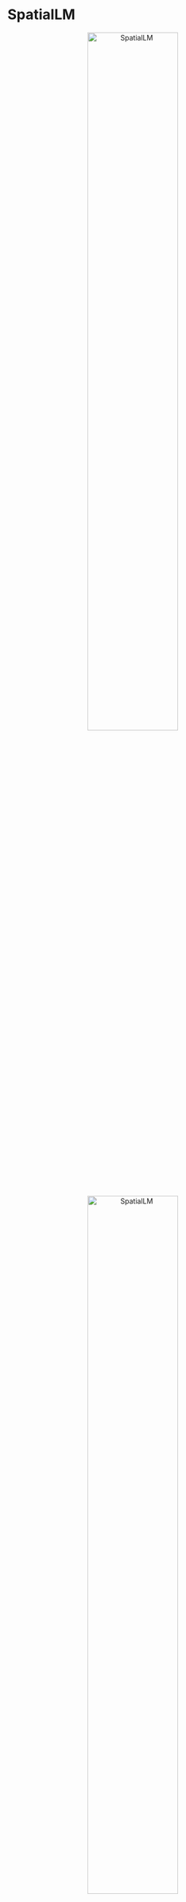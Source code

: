 # SpatialLM

<!-- markdownlint-disable first-line-h1 -->
<!-- markdownlint-disable html -->
<!-- markdownlint-disable no-duplicate-header -->

<div align="center">
  <img src="figures/logo_light.png#gh-light-mode-only" width="60%" alt="SpatialLM" />
  <img src="figures/logo_dark.png#gh-dark-mode-only" width="60%" alt="SpatialLM" />
</div>
<hr style="margin-top: 0; margin-bottom: 8px;">
<div align="center" style="margin-top: 0; padding-top: 0; line-height: 1;">
    <a href="https://manycore-research.github.io/SpatialLM" target="_blank" style="margin: 2px;"><img alt="Project"
    src="https://img.shields.io/badge/🌐%20Website-SpatialLM-ffc107?color=42a5f5&logoColor=white" style="display: inline-block; vertical-align: middle;"/></a>
    <a href="https://github.com/manycore-research/SpatialLM" target="_blank" style="margin: 2px;"><img alt="GitHub"
    src="https://img.shields.io/badge/GitHub-SpatialLM-24292e?logo=github&logoColor=white" style="display: inline-block; vertical-align: middle;"/></a>
</div>
<div align="center" style="line-height: 1;">
    <a href="https://huggingface.co/manycore-research/SpatialLM-Llama-1B" target="_blank" style="margin: 2px;"><img alt="Hugging Face"
    src="https://img.shields.io/badge/%F0%9F%A4%97%20Hugging%20Face-SpatialLM%201B-ffc107?color=ffc107&logoColor=white" style="display: inline-block; vertical-align: middle;"/></a>
    <a href="https://huggingface.co/datasets/manycore-research/SpatialLM-Testset" target="_blank" style="margin: 2px;"><img alt="Dataset"
    src="https://img.shields.io/badge/%F0%9F%A4%97%20Dataset-SpatialLM-ffc107?color=ffc107&logoColor=white" style="display: inline-block; vertical-align: middle;"/></a>
</div>

## Read first
__This is a forked Windows Installation Tutorial and the main codes will not be updated__
This forked GitHub project is intented for folks who have little to know command-line knowledge and want to install SpatialLM and run inference on their own datasets. 

The section below is from the original GitHub page. Jump down to [Installation](#installation) to get started. <br>
<br>
<br>

## Introduction

SpatialLM is a 3D large language model designed to process 3D point cloud data and generate structured 3D scene understanding outputs. These outputs include architectural elements like walls, doors, windows, and oriented object bounding boxes with their semantic categories. Unlike previous methods that require specialized equipment for data collection, SpatialLM can handle point clouds from diverse sources such as monocular video sequences, RGBD images, and LiDAR sensors. This multimodal architecture effectively bridges the gap between unstructured 3D geometric data and structured 3D representations, offering high-level semantic understanding. It enhances spatial reasoning capabilities for applications in embodied robotics, autonomous navigation, and other complex 3D scene analysis tasks.

<div align="center">
  <video src="https://github.com/user-attachments/assets/c0218d6a-f676-41f8-ae76-bba228866306" poster="figures/cover.png"> </video>
  <p><i>SpatialLM reconstructs 3D layout from a monocular RGB video with MASt3R-SLAM. Results aligned to video with GT cameras for visualization.</i></p>
</div>

## SpatialLM Models

<div align="center">

|      **Model**      | **Download**                                                                   |
| :-----------------: | ------------------------------------------------------------------------------ |
| SpatialLM-Llama-1B  | [🤗 HuggingFace](https://huggingface.co/manycore-research/SpatialLM-Llama-1B)  |
| SpatialLM-Qwen-0.5B | [🤗 HuggingFace](https://huggingface.co/manycore-research/SpatialLM-Qwen-0.5B) |

</div>

## Installation

Tested with the following environment:

- Python 3.11
- Pytorch 2.4.1
- CUDA Version 12.4

**Notes on Windows Usage:** Due to torchsparse in the install directions, this project will almost certainly run into issues with installation. However, running the project via WSL2 works without issue. If you are new to WSL2, it's basically installing Linux onto your system and you are able to access it via command prompt.

### Setting up WSL2

To install WSL2, I found this video to always work for me: [Install WSL2 on Windows 11 with NVIDIA CUDA 11.8](https://www.youtube.com/watch?v=1HzYU2_t3yc). Please note that this video is for CUDA Toolkit 11.8. You will need to download and install 12.4 or higher. Just watch out when he is writing 11.8 to the linux path that you type in 12.4 (or whatever version you are installing).

### Installing SpatialLM

```bash
# clone the repository
git clone https://github.com/manycore-research/SpatialLM.git
cd SpatialLM

# create a conda environment with cuda 12.4
conda create -n spatiallm python=3.11
conda activate spatiallm
conda install -y -c nvidia/label/cuda-12.4.0 cuda-toolkit
conda install -y -c conda-forge sparsehash

# Install dependencies with poetry
pip install poetry && poetry config virtualenvs.create false --local
poetry install
poe install-torchsparse # Building wheel for torchsparse will take a while
```

## Inference

In the current version of SpatialLM, input point clouds are considered axis-aligned where the z-axis is the up axis. This orientation is crucial for maintaining consistency in spatial understanding and scene interpretation across different datasets and applications.
Example preprocessed point clouds, reconstructed from RGB videos using [MASt3R-SLAM](https://github.com/rmurai0610/MASt3R-SLAM), are available in [SpatialLM-Testset](#spatiallm-testset).

Download an example point cloud:

```bash
huggingface-cli download manycore-research/SpatialLM-Testset pcd/scene0000_00.ply --repo-type dataset --local-dir .
```

Run inference:

```bash
python inference.py --point_cloud pcd/scene0000_00.ply --output scene0000_00.txt --model_path manycore-research/SpatialLM-Llama-1B
```

### Visualization

Use `rerun` to visualize the point cloud and the predicted structured 3D layout output:

```bash
# Convert the predicted layout to Rerun format
python visualize.py --point_cloud pcd/scene0000_00.ply --layout scene0000_00.txt --save scene0000_00.rrd

# Visualize the point cloud and the predicted layout
rerun scene0000_00.rrd
```

### Evaluation

To evaluate the performance of SpatialLM, we provide `eval.py` script that reports the benchmark results on the SpatialLM-Testset in the table below in section [Benchmark Results](#benchmark-results).

Download the testset:

```bash
huggingface-cli download manycore-research/SpatialLM-Testset --repo-type dataset --local-dir SpatialLM-Testset
```

Run evaluation:

```bash
# Run inference on the PLY point clouds in folder SpatialLM-Testset/pcd with SpatialLM-Llama-1B model
python inference.py --point_cloud SpatialLM-Testset/pcd --output SpatialLM-Testset/pred --model_path manycore-research/SpatialLM-Llama-1B

# Evaluate the predicted layouts
python eval.py --metadata SpatialLM-Testset/test.csv --gt_dir SpatialLM-Testset/layout --pred_dir SpatialLM-Testset/pred --label_mapping SpatialLM-Testset/benchmark_categories.tsv
```

### Example using a custom video

We provide an example of how to use our model to estimate scene layout starting from a RGB video with the newly released [SLAM3R](https://github.com/PKU-VCL-3DV/SLAM3R) in [EXAMPLE.md](EXAMPLE.md). These steps work for MASt3R-SLAM, and other reconstruction methods as well.

### iPhone/iPad Pro Custom Data

If you have an Pro model iPhone or iPad, I suggest downloading [Sitescape](https://apps.apple.com/us/app/sitescape-lidar-scanner-cad/id1524700432) for quick point cloud generation.

Note that the point cloud generated is Y-up so you will need to do a 90 degree X axis rotation to re-orient the data. Then, you will need to align the walls to the X/Y axis. I created a video on how to do this! [Watch it here](https://youtu.be/5OrJ1QSFTYM).

## SpatialLM Testset

We provide a test set of 107 preprocessed point clouds, reconstructed from RGB videos using [MASt3R-SLAM](https://github.com/rmurai0610/MASt3R-SLAM). SpatialLM-Testset is quite challenging compared to prior clean RGBD scans datasets due to the noises and occlusions in the point clouds reconstructed from monocular RGB videos.

<div align="center">

|    **Dataset**    | **Download**                                                                       |
| :---------------: | ---------------------------------------------------------------------------------- |
| SpatialLM-Testset | [🤗 Datasets](https://huggingface.co/datasets/manycore-research/SpatialLM-TestSet) |

</div>

## Benchmark Results

Benchmark results on the challenging SpatialLM-Testset are reported in the following table:

<div align="center">

| **Method**       | **SpatialLM-Llama-1B** | **SpatialLM-Qwen-0.5B** |
| ---------------- | ---------------------- | ----------------------- |
| **Floorplan**    | **mean IoU**           |                         |
| wall             | 78.62                  | 74.81                   |
|                  |                        |                         |
| **Objects**      | **F1 @.25 IoU (3D)**   |                         |
| curtain          | 27.35                  | 28.59                   |
| nightstand       | 57.47                  | 54.39                   |
| chandelier       | 38.92                  | 40.12                   |
| wardrobe         | 23.33                  | 30.60                   |
| bed              | 95.24                  | 93.75                   |
| sofa             | 65.50                  | 66.15                   |
| chair            | 21.26                  | 14.94                   |
| cabinet          | 8.47                   | 8.44                    |
| dining table     | 54.26                  | 56.10                   |
| plants           | 20.68                  | 26.46                   |
| tv cabinet       | 33.33                  | 10.26                   |
| coffee table     | 50.00                  | 55.56                   |
| side table       | 7.60                   | 2.17                    |
| air conditioner  | 20.00                  | 13.04                   |
| dresser          | 46.67                  | 23.53                   |
|                  |                        |                         |
| **Thin Objects** | **F1 @.25 IoU (2D)**   |                         |
| painting         | 50.04                  | 53.81                   |
| carpet           | 31.76                  | 45.31                   |
| tv               | 67.31                  | 52.29                   |
| door             | 50.35                  | 42.15                   |
| window           | 45.4                   | 45.9                    |

</div>

## License

SpatialLM-Llama-1B is derived from Llama3.2-1B-Instruct, which is licensed under the Llama3.2 license.
SpatialLM-Qwen-0.5B is derived from the Qwen-2.5 series, originally licensed under the Apache 2.0 License.

All models are built upon the SceneScript point cloud encoder, licensed under the CC-BY-NC-4.0 License. TorchSparse, utilized in this project, is licensed under the MIT License.

## Citation

If you find this work useful, please consider citing:

```bibtex
@misc{spatiallm,
  title        = {SpatialLM: Large Language Model for Spatial Understanding},
  author       = {ManyCore Research Team},
  howpublished = {\url{https://github.com/manycore-research/SpatialLM}},
  year         = {2025}
}
```

## Acknowledgements

We would like to thank the following projects that made this work possible:

[Llama3.2](https://github.com/meta-llama) | [Qwen2.5](https://github.com/QwenLM/Qwen2.5) | [Transformers](https://github.com/huggingface/transformers) | [SceneScript](https://github.com/facebookresearch/scenescript) | [TorchSparse](https://github.com/mit-han-lab/torchsparse)
